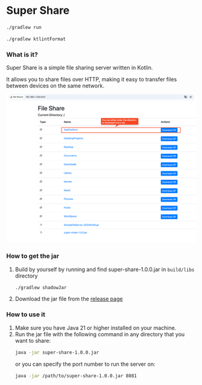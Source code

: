 # Super Share

```bash
./gradlew run
```

```bash
./gradlew ktlintFormat
```

### What is it?

Super Share is a simple file sharing server written in Kotlin.

It allows you to share files over HTTP, making it easy to transfer files between devices on the same network.

![super-share](./assets/showcase1.png)

### How to get the jar

1. Build by yourself by running and find super-share-1.0.0.jar in `build/libs` directory
    ```bash
    ./gradlew shadowJar
    ```

2. Download the jar file from the [release page](https://github.com/gonBorn/super-share-tool/releases)

### How to use it

1. Make sure you have Java 21 or higher installed on your machine.
2. Run the jar file with the following command in any directory that you want to share:
    ```bash
    java -jar super-share-1.0.0.jar
    ```
   or you can specify the port number to run the server on:
    ```bash
    java -jar /path/to/super-share-1.0.0.jar 8081
    ```
